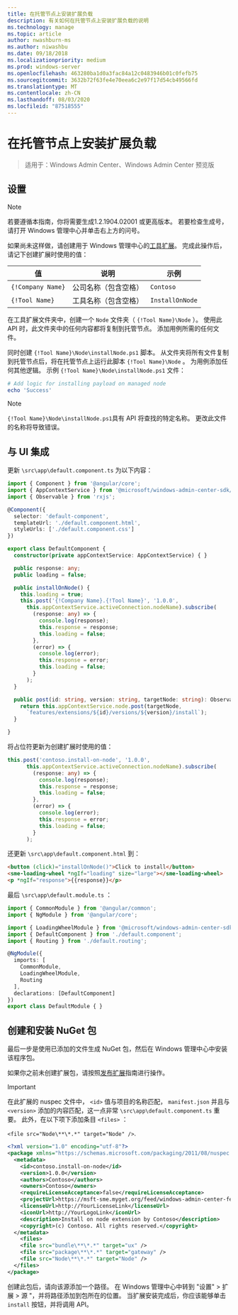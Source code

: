 ```yaml
---
title: 在托管节点上安装扩展负载
description: 有关如何在托管节点上安装扩展负载的说明
ms.technology: manage
ms.topic: article
author: nwashburn-ms
ms.author: niwashbu
ms.date: 09/18/2018
ms.localizationpriority: medium
ms.prod: windows-server
ms.openlocfilehash: 463280ba1d0a3fac84a12c0483946b01c0fefb75
ms.sourcegitcommit: 3632b72f63fe4e70eea6c2e97f17d54cb49566fd
ms.translationtype: MT
ms.contentlocale: zh-CN
ms.lasthandoff: 08/03/2020
ms.locfileid: "87518555"
---
```

# <a name="install-extension-payload-on-a-managed-node"></a>在托管节点上安装扩展负载

>适用于：Windows Admin Center、Windows Admin Center 预览版

## <a name="setup"></a>设置

> [!NOTE]
> 若要遵循本指南，你将需要生成1.2.1904.02001 或更高版本。 若要检查生成号，请打开 Windows 管理中心并单击右上方的问号。

如果尚未这样做，请创建用于 Windows 管理中心的[工具扩展](../develop-tool.md)。 完成此操作后，请记下创建扩展时使用的值：

| 值 | 说明 | 示例 |
| ----- | ----------- | ------- |
| ```{!Company Name}``` | 公司名称（包含空格） | ```Contoso``` |
| ```{!Tool Name}``` | 工具名称（包含空格） | ```InstallOnNode``` |

在工具扩展文件夹中，创建一个 ```Node``` 文件夹（ ```{!Tool Name}\Node``` ）。 使用此 API 时，此文件夹中的任何内容都将复制到托管节点。 添加用例所需的任何文件。

同时创建 ```{!Tool Name}\Node\installNode.ps1``` 脚本。 从文件夹将所有文件复制到托管节点后，将在托管节点上运行此脚本 ```{!Tool Name}\Node``` 。 为用例添加任何其他逻辑。 示例 ```{!Tool Name}\Node\installNode.ps1``` 文件：

``` ps1
# Add logic for installing payload on managed node
echo 'Success'
```

> [!NOTE]
> ```{!Tool Name}\Node\installNode.ps1```具有 API 将查找的特定名称。 更改此文件的名称将导致错误。


## <a name="integration-with-ui"></a>与 UI 集成

更新 ```\src\app\default.component.ts``` 为以下内容：

``` ts
import { Component } from '@angular/core';
import { AppContextService } from '@microsoft/windows-admin-center-sdk/angular';
import { Observable } from 'rxjs';

@Component({
  selector: 'default-component',
  templateUrl: './default.component.html',
  styleUrls: ['./default.component.css']
})

export class DefaultComponent {
  constructor(private appContextService: AppContextService) { }

  public response: any;
  public loading = false;

  public installOnNode() {
    this.loading = true;
    this.post('{!Company Name}.{!Tool Name}', '1.0.0',
      this.appContextService.activeConnection.nodeName).subscribe(
        (response: any) => {
          console.log(response);
          this.response = response;
          this.loading = false;
        },
        (error) => {
          console.log(error);
          this.response = error;
          this.loading = false;
        }
      );
  }

  public post(id: string, version: string, targetNode: string): Observable<any> {
    return this.appContextService.node.post(targetNode,
      `features/extensions/${id}/versions/${version}/install`);
  }

}
```
将占位符更新为创建扩展时使用的值：
``` ts
this.post('contoso.install-on-node', '1.0.0',
      this.appContextService.activeConnection.nodeName).subscribe(
        (response: any) => {
          console.log(response);
          this.response = response;
          this.loading = false;
        },
        (error) => {
          console.log(error);
          this.response = error;
          this.loading = false;
        }
      );
```

还更新 ```\src\app\default.component.html``` 到：
``` html
<button (click)="installOnNode()">Click to install</button>
<sme-loading-wheel *ngIf="loading" size="large"></sme-loading-wheel>
<p *ngIf="response">{{response}}</p>
```
最后 ```\src\app\default.module.ts``` ：
``` ts
import { CommonModule } from '@angular/common';
import { NgModule } from '@angular/core';

import { LoadingWheelModule } from '@microsoft/windows-admin-center-sdk/angular';
import { DefaultComponent } from './default.component';
import { Routing } from './default.routing';

@NgModule({
  imports: [
    CommonModule,
    LoadingWheelModule,
    Routing
  ],
  declarations: [DefaultComponent]
})
export class DefaultModule { }

```

## <a name="creating-and-installing-a-nuget-package"></a>创建和安装 NuGet 包

最后一步是使用已添加的文件生成 NuGet 包，然后在 Windows 管理中心中安装该程序包。

如果你之前未创建扩展包，请按照[发布扩展](../publish-extensions.md)指南进行操作。
> [!IMPORTANT]
> 在此扩展的 nuspec 文件中， ```<id>``` 值与项目的名称匹配， ```manifest.json``` 并且与 ```<version>``` 添加的内容匹配，这一点非常 ```\src\app\default.component.ts``` 重要。 此外，在以下项下添加条目 ```<files>``` ：
>
> ```<file src="Node\**\*.*" target="Node" />```.

``` xml
<?xml version="1.0" encoding="utf-8"?>
<package xmlns="https://schemas.microsoft.com/packaging/2011/08/nuspec.xsd">
  <metadata>
    <id>contoso.install-on-node</id>
    <version>1.0.0</version>
    <authors>Contoso</authors>
    <owners>Contoso</owners>
    <requireLicenseAcceptance>false</requireLicenseAcceptance>
    <projectUrl>https://msft-sme.myget.org/feed/windows-admin-center-feed/package/nuget/contoso.sme.install-on-node-extension</projectUrl>
    <licenseUrl>http://YourLicenseLink</licenseUrl>
    <iconUrl>http://YourLogoLink</iconUrl>
    <description>Install on node extension by Contoso</description>
    <copyright>(c) Contoso. All rights reserved.</copyright>
  </metadata>
    <files>
    <file src="bundle\**\*.*" target="ux" />
    <file src="package\**\*.*" target="gateway" />
    <file src="Node\**\*.*" target="Node" />
  </files>
</package>
```

创建此包后，请向该源添加一个路径。 在 Windows 管理中心中转到 "设置" > 扩展 > 源 "，并将路径添加到包所在的位置。 当扩展安装完成后，你应该能够单击 ```install``` 按钮，并将调用 API。